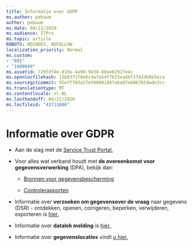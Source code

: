 ```yaml
---
title: Informatie over GDPR
ms.author: pebaum
author: pebaum
ms.date: 04/21/2020
ms.audience: ITPro
ms.topic: article
ROBOTS: NOINDEX, NOFOLLOW
localization_priority: Normal
ms.custom:
- "891"
- "1600049"
ms.assetid: 729fdf4e-810a-4a99-9438-60ae8291fe4c
ms.openlocfilehash: 13b8371f8e8c4afa54f7b33eadbf2f42db6b5eca
ms.sourcegitcommit: 55eff703a17e500681d8fa6a87eb067019ade3cc
ms.translationtype: MT
ms.contentlocale: nl-NL
ms.lasthandoff: 04/22/2020
ms.locfileid: "43711086"
---
```

# <a name="information-about-gdpr"></a>Informatie over GDPR

- Aan de slag met de [Service Trust Portal.](https://servicetrust.microsoft.com/ViewPage/GDPRGetStarted)

- Voor alles wat verband houdt met **de overeenkomst voor gegevensverwerking** (DPA), bekijk dan:

  - [Bronnen voor gegevensbescherming](https://servicetrust.microsoft.com/ViewPage/TrustDocuments)

  - [Controlerapporten](https://servicetrust.microsoft.com/ViewPage/MSComplianceGuide)

- Informatie over **verzoeken om gegevensover de vraag** naar gegevens (DSR) - ontdekken, openen, corrigeren, beperken, verwijderen, exporteren is [hier.](https://docs.microsoft.com/microsoft-365/compliance/gdpr-dsr-office365)

- Informatie over **datalek melding** is [hier.](https://servicetrust.microsoft.com/ViewPage/GDPRBreach)

- Informatie over **gegevenslocaties** vindt [u hier.](https://products.office.com/where-is-your-data-located?ms.officeurl=datamaps&amp;geo=All#All)

